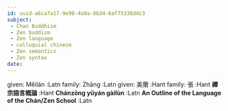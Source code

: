 ```yaml
---
id: uuid-a6ca7a17-9e90-4a9a-8b34-6af75338ddc3
subject: 
 - Chan Buddhism
 - Zen buddism
 - Zen language
 - colloquial chinese
 - Zen semantics
 - Zen syntax
date: 
---
```


given: Měilán :Latn
family: Zhāng :Latn
given: 美蘭 :Hant
family: 張 :Hant
**禪宗語言概論** :Hant
**Chánzōng yǔyán gàilùn** :Latn
**An Outline of the Language of the Chán/Zen School** :Latn